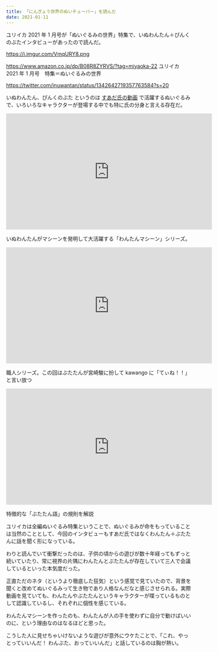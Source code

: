 ```yaml
---
title: 「にんぎょう世界のぬいチューバー」を読んだ
date: 2021-01-11
---
```


ユリイカ 2021 年 1 月号が「ぬいぐるみの世界」特集で、いぬわんたん＋ぴんくのぶたインタビューがあったので読んだ。

https://i.imgur.com/VmqURY8.png

https://www.amazon.co.jp/dp/B08R8ZYRVS/?tag=miyaoka-22
ユリイカ 2021 年 1 月号　特集＝ぬいぐるみの世界

https://twitter.com/inuwantan/status/1342642719357763584?s=20

いぬわんたん、ぴんくのぶた というのは [すあだ氏の動画](https://www.youtube.com/c/suadachannel) で活躍するぬいぐるみで、いろいろなキャラクターが登場する中でも特に氏の分身と言える存在だ。

<iframe width="560" height="315" src="https://www.youtube.com/embed/HIQQ7JB2UkQ" frameborder="0" allow="accelerometer; autoplay; clipboard-write; encrypted-media; gyroscope; picture-in-picture" allowfullscreen></iframe>

いぬわんたんがマシーンを発明して大活躍する「わんたんマシーン」シリーズ。

<iframe width="560" height="315" src="https://www.youtube.com/embed/vS0G8MzbqfE" frameborder="0" allow="accelerometer; autoplay; clipboard-write; encrypted-media; gyroscope; picture-in-picture" allowfullscreen></iframe>

職人シリーズ。この回はぶたたんが宮崎駿に扮して kawango に「てぃね！！」と言い放つ

<iframe width="560" height="315" src="https://www.youtube.com/embed/R0lkT2iUR2s" frameborder="0" allow="accelerometer; autoplay; clipboard-write; encrypted-media; gyroscope; picture-in-picture" allowfullscreen></iframe>

特徴的な「ぶたたん語」の規則を解説

ユリイカは全編ぬいぐるみ特集ということで、ぬいぐるみが命をもっていることは当然のこととして、今回のインタビューもすあだ氏ではなくわんたん＋ぶたたんに話を聞く形になっている。

わりと読んでいて衝撃だったのは、子供の頃からの遊びが数十年経ってもずっと続いていたり、常に視界の片隅にわんたんとぶたたんが存在していて三人で会議しているといった本気度だった。

正直ただのネタ（というより徹底した狂気）という感覚で見ていたので、背景を聞くと改めてぬいぐるみって生き物であり人格なんだなと感じさせられる。実際動画を見ていても、わんたんやぶたたんというキャラクターが喋っているものとして認識しているし、それぞれに個性を感じている。

わんたんマシーンを作ったのも、わんたんが人の手を使わずに自分で動けばいいのに、という理由なのはなるほどと思った。

こうした人に見せちゃいけないような遊びが意外にウケたことで、「これ、やっとっていいんだ！ わんぶた、おっていいんだ」と話しているのは胸が熱い。
